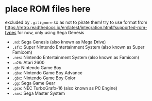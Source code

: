 # place ROM files here
excluded by `.gitignore` so as not to pirate them!
try to use format from https://retro.readthedocs.io/en/latest/integration.html#supported-rom-types
for now, only using Sega Genesis
-  `.md`: Sega Genesis (also known as Mega Drive)
-  `.sfc`: Super Nintendo Entertainment System (also known as Super Famicom)
-  `.nes`: Nintendo Entertainment System (also known as Famicom)
-  `.a26`: Atari 2600
-  `.gb`: Nintendo Game Boy
-  `.gba`: Nintendo Game Boy Advance
-  `.gbc`: Nintendo Game Boy Color
-  `.gg`: Sega Game Gear
-  `.pce`: NEC TurboGrafx-16 (also known as PC Engine)
-  `.sms`: Sega Master System
